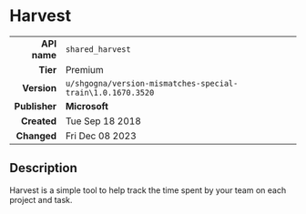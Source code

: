 # Harvest
| | |
|-:|-|
|**API name**|`shared_harvest`|
|**Tier**|Premium|
|**Version**|`u/shgogna/version-mismatches-special-train\1.0.1670.3520`|
|**Publisher**|**Microsoft**|
|**Created**|Tue Sep 18 2018|
|**Changed**|Fri Dec 08 2023|

## Description
Harvest is a simple tool to help track the time spent by your team on each project and task.
